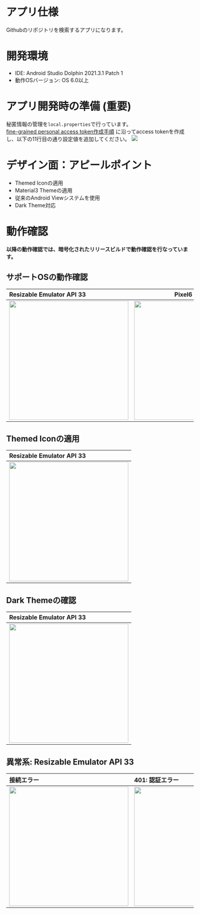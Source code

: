 # アプリ仕様

Githubのリポジトリを検索するアプリになります。<br>

# 開発環境
- IDE: Android Studio Dolphin 2021.3.1 Patch 1
- 動作OSバージョン: OS 6.0以上

# アプリ開発時の準備 (重要)
秘匿情報の管理を`local.properties`で行っています。<br>
[fine-grained personal access token作成手順](https://docs.github.com/ja/authentication/keeping-your-account-and-data-secure/creating-a-personal-access-token#fine-grained-personal-access-token-%E3%81%AE%E4%BD%9C%E6%88%90) に沿ってaccess tokenを作成し、以下の11行目の通り設定値を追加してください。
<img src= "https://user-images.githubusercontent.com/16476224/208823985-4d0fa8ec-ef81-48de-94e7-8552728e304a.png" />

# デザイン面：アピールポイント
- Themed Iconの適用
- Material3 Themeの適用
- 従来のAndroid Viewシステムを使用
- Dark Theme対応

# 動作確認

<strong> 以降の動作確認では、暗号化されたリリースビルドで動作確認を行なっています。 </strong>

## サポートOSの動作確認
| Resizable Emulator API 33 | Pixel6 API 23 |
|:---|:---:|
|<img src="https://user-images.githubusercontent.com/16476224/210133013-e7fbc548-3df9-4b86-997c-4b04389d99fd.gif" width=320 /> | <img src="https://user-images.githubusercontent.com/16476224/210133039-c65133e7-4ef9-4fe4-a356-906c9202ef2a.gif" width=320 /> |

## Themed Iconの適用
| Resizable Emulator API 33 |
|:---|
|<img src="https://user-images.githubusercontent.com/16476224/210133068-33cb9e8d-5b57-40b8-ab9a-c918415ad5fe.png" width=320 />

## Dark Themeの確認
| Resizable Emulator API 33 |
|:---|
|<img src="https://user-images.githubusercontent.com/16476224/210132958-68a07cd5-38b2-42c3-aeef-f02e58fb772c.gif" width=320 />


## 異常系: Resizable Emulator API 33
| 接続エラー | 401: 認証エラー | 403: アクセス回数制限 |
|:---|:---|:---|
|<img src="https://user-images.githubusercontent.com/16476224/210133261-4138e04d-1132-4cdd-8450-f4215ba55c50.gif" width=320 />|<img src="https://user-images.githubusercontent.com/16476224/210133495-3242e004-dee6-4d47-844c-ef3db9cd1b11.png" width=320 />|<img src="https://user-images.githubusercontent.com/16476224/210133567-5746f6b7-a385-41f8-92b7-4e70a6107c58.png" width=320 />|
